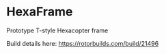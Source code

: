 # HexaFrame
Prototype T-style Hexacopter frame

Build details here: https://rotorbuilds.com/build/21496
